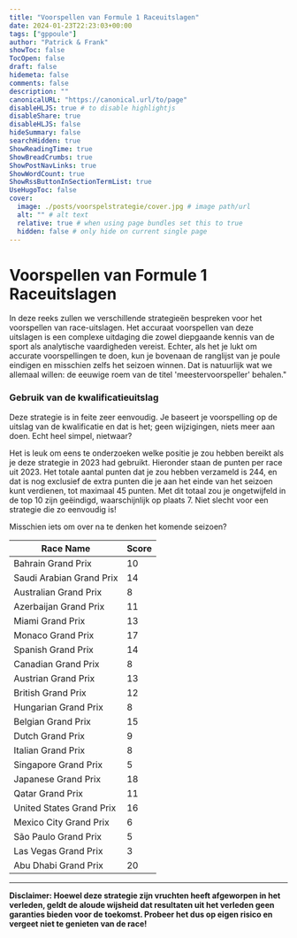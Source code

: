 ```yaml
---
title: "Voorspellen van Formule 1 Raceuitslagen"
date: 2024-01-23T22:23:03+00:00
tags: ["gppoule"]
author: "Patrick & Frank"
showToc: false
TocOpen: false
draft: false
hidemeta: false
comments: false
description: ""
canonicalURL: "https://canonical.url/to/page"
disableHLJS: true # to disable highlightjs
disableShare: true
disableHLJS: false
hideSummary: false
searchHidden: true
ShowReadingTime: true
ShowBreadCrumbs: true
ShowPostNavLinks: true 
ShowWordCount: true
ShowRssButtonInSectionTermList: true
UseHugoToc: false
cover:
  image: ./posts/voorspelstrategie/cover.jpg # image path/url
  alt: "" # alt text
  relative: true # when using page bundles set this to true
  hidden: false # only hide on current single page
---
```


# Voorspellen van Formule 1 Raceuitslagen

In deze reeks zullen we verschillende strategieën bespreken voor het voorspellen van race-uitslagen. Het accuraat voorspellen van deze uitslagen is een complexe uitdaging die zowel diepgaande kennis van de sport als analytische vaardigheden vereist. Echter, als het je lukt om accurate voorspellingen te doen, kun je bovenaan de ranglijst van je poule eindigen en misschien zelfs het seizoen winnen. Dat is natuurlijk wat we allemaal willen: de eeuwige roem van de titel 'meestervoorspeller' behalen."

### Gebruik van de kwalificatieuitslag
Deze strategie is in feite zeer eenvoudig. Je baseert je voorspelling op de uitslag van de kwalificatie en dat is het; geen wijzigingen, niets meer aan doen. Echt heel simpel, nietwaar?

Het is leuk om eens te onderzoeken welke positie je zou hebben bereikt als je deze strategie in 2023 had gebruikt. Hieronder staan de punten per race uit 2023. Het totale aantal punten dat je zou hebben verzameld is 244, en dat is nog exclusief de extra punten die je aan het einde van het seizoen kunt verdienen, tot maximaal 45 punten. Met dit totaal zou je ongetwijfeld in de top 10 zijn geëindigd, waarschijnlijk op plaats 7. Niet slecht voor een strategie die zo eenvoudig is!

Misschien iets om over na te denken het komende seizoen?

| Race Name                | Score |
|--------------------------|-------|
| Bahrain Grand Prix       | 10    |
| Saudi Arabian Grand Prix | 14    |
| Australian Grand Prix    | 8     |
| Azerbaijan Grand Prix    | 11    |
| Miami Grand Prix         | 13    |
| Monaco Grand Prix        | 17    |
| Spanish Grand Prix       | 14    |
| Canadian Grand Prix      | 8     |
| Austrian Grand Prix      | 13    |
| British Grand Prix       | 12    |
| Hungarian Grand Prix     | 8     |
| Belgian Grand Prix       | 15    |
| Dutch Grand Prix         | 9     |
| Italian Grand Prix       | 8     |
| Singapore Grand Prix     | 5     |
| Japanese Grand Prix      | 18    |
| Qatar Grand Prix         | 11    |
| United States Grand Prix | 16    |
| Mexico City Grand Prix   | 6     |
| São Paulo Grand Prix     | 5     |
| Las Vegas Grand Prix     | 3     |
| Abu Dhabi Grand Prix     | 20    |

---

**Disclaimer: Hoewel deze strategie zijn vruchten heeft afgeworpen in het verleden, geldt de aloude wijsheid dat resultaten uit het verleden geen garanties bieden voor de toekomst. Probeer het dus op eigen risico en vergeet niet te genieten van de race!**

